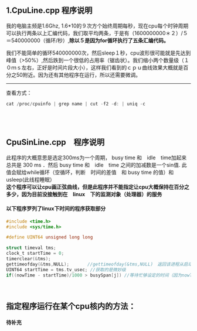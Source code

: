 ## 1.CpuLine.cpp 程序说明  

我的电脑主频是1.6Ghz, 1.6*10的９次方个始终周期每秒，现在cpu每个时钟周期可以执行两条以上汇编代码，我们取平均两条，于是有（1600000000＊２）/５＝540000000（循环/秒）,**除以５是因为for循环执行了五条汇编代码。**  

我们不能简单的循环540000000次，然后sleep１秒，cpu波形很可能就是先达到峰值（>50%）,然后跌到一个很低的占用率（锯齿状）。我们缩小两个数量级（１０ｍｓ左右，正好是时间片段大小），这样我们看到的ｃｐｕ曲线效果大概就是百分之50附近。因为还有其他程序在运行，所以还需要微调。 

----------------------------------------------------------------------------------------------------------------------
查看方式：
 ```C
 cat /proc/cpuinfo | grep name | cut -f2 -d: | uniq -c
 ```

<br>　　

## CpuSinLine.cpp　程序说明
 此程序的大概意思是选定300ms为一个周期， busy time 和　idle　time加起来总共是 300 ms ．然后 busy time 和　idle　time 之间的加减数是一个sin值. 此值会赋给while循环（空循环，判断　时间的差值　和 busy time 的值）和　usleep(此线程睡眠）  
 **这个程序可以让cpu画正弦曲线，但是此程序并不能指定让cpu大概保持在百分之多少，因为目前没接触到在　linux　下的监测对象（处理器）的服务**
 
#### 以下程序罗列了linux下时间的程序获取部分
```C
#include <time.h>  
#include <sys/time.h>  

#define UINT64 unsigned long long  

struct timeval tms;  
clock_t startTime = 0;  
timerclear(&tms);  
gettimeofday(&tms,NULL);  　　　//gettimeofday(&tms,NULL)　返回该进程从启动到现在经历的毫秒数 
UINT64 startTime = tms.tv_usec; //获取的是微妙级
if((nowTime - startTime)/1000 > busySpan[j]) //等待忙够设定的时间（因为nowTime，startTime是微妙，所以要除以1000, 至少要循环 busySpan[j]ms 时间）
```
<br>
 
 ## 指定程序运行在某个cpu核内的方法：
#### 待补充
